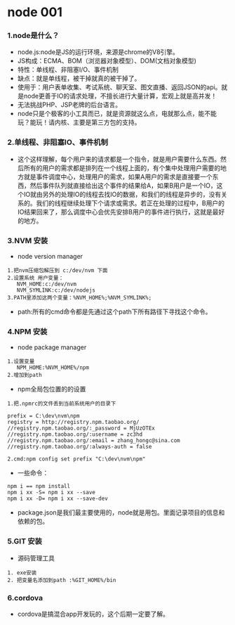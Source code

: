 # node 001

### 1.node是什么？
* node.js:node是JS的运行环境，来源是chrome的V8引擎。
* JS构成：ECMA、BOM（浏览器对象模型）、DOM(文档对象模型)
* 特性：单线程、非阻塞I/O、事件机制
* 缺点：就是单线程，被干掉就真的被干掉了。
* 使用于：用户表单收集、考试系统、聊天室、图文直播、返回JSON的api。就是node更善于IO的请求处理，不擅长进行大量计算，宏观上就是高并发！
* 无法挑战PHP、JSP老牌的后台语言。
* node只是个极客的小工具而已，就是资源就这么点，电就那么点，能不能玩？能玩！请内核、主要是第三方包的支持。

### 2.单线程、非阻塞IO、事件机制

* 这个这样理解，每个用户来的请求都是一个指令，就是用户需要什么东西。然后所有的用户的需求都是排列在一个线程上面的，有个集中处理用户需要的地方就是事件调度中心，处理用户的需求，如果A用户的需求是直接要一个东西，然后事件队列就直接给出这个事件的结果给A，如果B用户是一个IO，这个IO就由另外的处理IO的线程去找IO的数据，和我们的线程是异步的，没有关系的。我们的线程继续处理下个请求或需求。若正在处理的过程中，B用户的IO结果回来了，那么调度中心会优先安排B用户的事件进行执行，这就是最好的地方。

### 3.NVM 安装

* node version manager
```
1.把nvm压缩包解压到 c:/dev/nvm 下面
2.设置系统 用户变量：
   NVM_HOME:c:/dev/nvm 
   NVM_SYMLINK:c:/dev/nodejs
3.PATH里添加这两个变量：%NVM_HOME%;%NVM_SYMLINK%; 
```

* path:所有的cmd命令都是先通过这个path下所有路径下寻找这个命令。

### 4.NPM 安装

* node package manager
```
1.设置变量
   NPM_HOME:%NVM_HOME%/npm
2.增加到path
```

* npm全局包位置的的设置
```
1.把.npmrc的文件丢到当前系统用户的目录下

prefix = C:\dev\nvm\npm
registry = http://registry.npm.taobao.org/
//registry.npm.taobao.org/:_password = MjUzOTEx
//registry.npm.taobao.org/:username = zc3hd
//registry.npm.taobao.org/:email = zhang_hongc@sina.com
//registry.npm.taobao.org/:always-auth = false

2.cmd:npm config set prefix "C:\dev\nvm\npm"
```

* 一些命令：
```
npm i == npm install
npm i xx -S= npm i xx --save
npm i xx -D= npm i xx --save-dev
```

* package.json是我们最主要使用的，node就是用包。里面记录项目的信息和依赖的包。

### 5.GIT 安装

* 源码管理工具
```
1. exe安装
2. 把变量名添加到path :%GIT_HOME%/bin
```

### 6.cordova

* cordova是搞混合app开发玩的，这个后期一定要了解。

